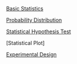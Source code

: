 [Basic Statistics](https://github.com/yangshiteng/StatQuest-Study-Notes/blob/main/Notes/Statistics.md)

[Probability Distribution](https://github.com/yangshiteng/StatQuest-Study-Notes/blob/main/Notes/Probability.md)

[Statistical Hypothesis Test](https://github.com/yangshiteng/StatQuest-Study-Notes/blob/main/Notes/Hypothesis%20test%20list.md)

[Statistical Plot]

[Experimental Design](https://github.com/yangshiteng/StatQuest-Study-Notes/blob/main/Notes/Experimental%20Design.md)
